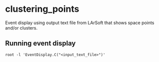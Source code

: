 # clustering_points
Event display using output text file from LArSoft that shows space points and/or clusters.

## Running event display
``` 
root -l 'EventDisplay.C("<input_text_file>")'
```
